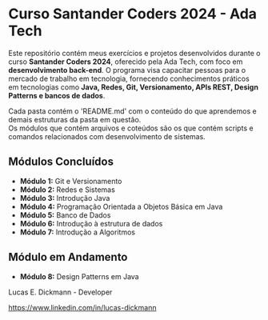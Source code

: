 # Curso Santander Coders 2024 - Ada Tech

Este repositório contém meus exercícios e projetos desenvolvidos durante o curso **Santander Coders 2024**, oferecido pela Ada Tech, com foco em **desenvolvimento back-end**. O programa visa capacitar pessoas para o mercado de trabalho em tecnologia, fornecendo conhecimentos práticos em tecnologias como **Java, Redes, Git, Versionamento, APIs REST, Design Patterns e bancos de dados**.

Cada pasta contém o 'README.md' com o conteúdo do que aprendemos e demais estruturas da pasta em questão.<br/>
Os módulos que contém arquivos e coteúdos são os que contém scripts e comandos relacionados com desenvolvimento de sistemas.

## Módulos Concluídos

* **Módulo 1:** Git e Versionamento
* **Módulo 2:** Redes e Sistemas
* **Módulo 3:** Introdução Java
* **Módulo 4:** Programação Orientada a Objetos Básica em Java
* **Módulo 5:** Banco de Dados
* **Módulo 6:** Introdução à estrutura de dados
* **Módulo 7:** Introdução a Algoritmos

## Módulo em Andamento

* **Módulo 8:** Design Patterns em Java 

Lucas E. Dickmann - Developer

https://www.linkedin.com/in/lucas-dickmann

